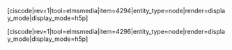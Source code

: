 [ciscode|rev=1|tool=elmsmedia|item=4294|entity_type=node|render=display_mode|display_mode=h5p]

[ciscode|rev=1|tool=elmsmedia|item=4296|entity_type=node|render=display_mode|display_mode=h5p]